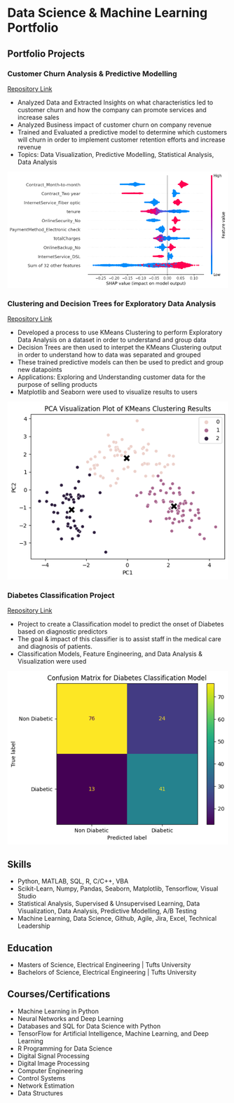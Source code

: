 # Data Science & Machine Learning Portfolio

## Portfolio Projects

### Customer Churn Analysis & Predictive Modelling
[Repository Link](https://github.com/stevensantos17/Customer_Churn_Project)
- Analyzed Data and Extracted Insights on what characteristics led to customer churn and how the company can promote services and increase sales
- Analyzed Business impact of customer churn on company revenue
- Trained and Evaluated a predictive model to determine which customers will churn in order to implement customer retention efforts and increase revenue
- Topics: Data Visualization, Predictive Modelling, Statistical Analysis, Data Analysis

![Project1_Image](/images/churn_project_1.png)

### Clustering and Decision Trees for Exploratory Data Analysis
[Repository Link](https://github.com/stevensantos17/Clustering_DecisionTrees_EDA)
- Developed a process to use KMeans Clustering to perform Exploratory Data Analysis on a dataset in order to understand and group data
- Decision Trees are then used to interpet the KMeans Clustering output in order to understand how to data was separated and grouped
- These trained predictive models can then be used to predict and group new datapoints
- Applications: Exploring and Understanding customer data for the purpose of selling products
- Matplotlib and Seaborn were used to visualize results to users

![Project1_Image](/images/Clustering_Demo.png)

### Diabetes Classification Project
[Repository Link](https://github.com/stevensantos17/Diabetes_Classification_Project)
- Project to create a Classification model to predict the onset of Diabetes based on diagnostic predictors
- The goal & impact of this classifier is to assist staff in the medical care and diagnosis of patients.
- Classification Models, Feature Engineering, and Data Analysis & Visualization were used

![Project1_Image](/images/classification_project2.png)

## Skills
 - Python, MATLAB, SQL, R, C/C++, VBA
 - Scikit-Learn, Numpy, Pandas, Seaborn, Matplotlib, Tensorflow, Visual Studio
 - Statistical Analysis, Supervised & Unsupervised Learning, Data Visualization, Data Analysis, Predictive Modelling, A/B Testing
 - Machine Learning, Data Science, Github, Agile, Jira, Excel, Technical Leadership

## Education
* Masters of Science, Electrical Engineering | Tufts University
* Bachelors of Science, Electrical Engineering | Tufts University

## Courses/Certifications
- Machine Learning in Python
- Neural Networks and Deep Learning
- Databases and SQL for Data Science with Python
- TensorFlow for Artificial Intelligence, Machine Learning, and Deep Learning
- R Programming for Data Science
- Digital Signal Processing
- Digital Image Processing
- Computer Engineering
- Control Systems
- Network Estimation
- Data Structures
